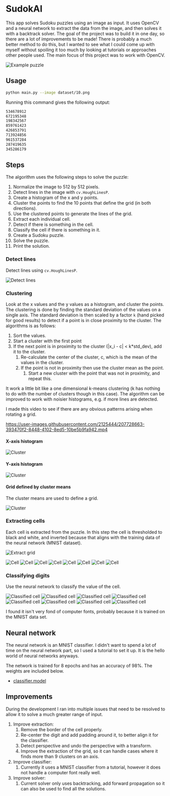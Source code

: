 ﻿# SudokAI

This app solves Sudoku puzzles using an image as input. 
It uses OpenCV and a neural network to extract the data from the image, and then solves it with a backtrack solver.
The goal of the project was to build it in one day, so there are a lot of improvements to be made!
There is probably a much better method to do this, but I wanted to see what I could come up with myself without spoiling it too much by looking at tutorials or approaches other people used. The main focus of this project was to work with OpenCV.

![Example puzzle](dataset/normalized/1.png)

## Usage

```bash
python main.py --image dataset/10.png
```

Running this command gives the following output:

```txt
534678912
672195348
198342567
859761423
426853791
713924856
961537284
287419635
345286179
```

## Steps

The algorithm uses the following steps to solve the puzzle:

 1. Normalize the image to 512 by 512 pixels.
 2. Detect lines in the image with `cv.HoughLinesP`.
 3. Create a histogram of the x and y points.
 4. Cluster the points to find the 10 points that define the grid (in both directions).
 5. Use the clustered points to generate the lines of the grid.
 6. Extract each individual cell.
 7. Detect if there is something in the cell.
 8. Classify the cell if there is something in it.
 9. Create a Sudoku puzzle.
 10. Solve the puzzle.
 11. Print the solution.

### Detect lines

Detect lines using `cv.HoughLinesP`.

![Detect lines](puzzles/1/hough_lines.png)

### Clustering

Look at the x values and the y values as a histogram, and cluster the points. The clustering is done by finding the standard deviation of the values on a single axis. The standard deviation is then scaled by a factor `k` (hand picked for good results) to detect if a point is in close proximity to the cluster. The algorithms is as follows: 
 
 1. Sort the values.
 2. Start a cluster with the first point
 3. If the next point is in proximity to the cluster (|x_i - c| < k*std_dev), add it to the cluster.
    1. Re-calculate the center of the cluster, c, which is the mean of the values in the cluster.
    2. If the point is not in proximity then use the cluster mean as the point.
       1. Start a new cluster with the point that was not in proximity, and repeat this.

It work a little bit like a one dimensional k-means clustering (k has nothing to do with the number of clusters though in this case). 
The algorithm can be improved to work with noisier histograms, e.g. if more lines are detected.

I made this video to see if there are any obvious patterns arising when rotating a grid.

https://user-images.githubusercontent.com/2125444/207728663-393470f2-8448-4102-8ed5-10be5b9fa942.mp4


#### X-axis histogram

![Cluster](puzzles/1/histogram_x.png)

#### Y-axis histogram

![Cluster](puzzles/1/histogram_y.png)

#### Grid defined by cluster means

The cluster means are used to define a grid.

![Cluster](puzzles/1/grid.png)

### Extracting cells

Each cell is extracted from the puzzle. In this step the cell is thresholded to black and white, and inverted because that aligns with the training data of the neural network (MNIST dataset).

![Extract grid](puzzles/1/extracted.png)

![Cell](puzzles/1/digit_00.png) ![Cell](puzzles/1/digit_01.png) ![Cell](puzzles/1/digit_04.png) ![Cell](puzzles/1/digit_09.png) ![Cell](puzzles/1/digit_12.png) ![Cell](puzzles/1/digit_13.png) ![Cell](puzzles/1/digit_14.png) ![Cell](puzzles/1/digit_19.png)

### Classifying digits

Use the neural network to classify the value of the cell.

![Classified cell](puzzles/1/predicted.digit_00.png) ![Classified cell](puzzles/1/predicted.digit_01.png) ![Classified cell](puzzles/1/predicted.digit_04.png) ![Classified cell](puzzles/1/predicted.digit_09.png) ![Classified cell](puzzles/1/predicted.digit_12.png) ![Classified cell](puzzles/1/predicted.digit_13.png) ![Classified cell](puzzles/1/predicted.digit_14.png) ![Classified cell](puzzles/1/predicted.digit_19.png)

I found it isn't very fond of computer fonts, probably because it is trained on the MNIST data set.

## Neural network

The neural network is an MNIST classifier. I didn't want to spend a lot of time on the neural network part, so I used a tutorial to set it up. It is the hello world of neural networks anyways. 

The network is trained for 8 epochs and has an accuracy of 98%. The weights are included below.

  * [classifier.model](models/classifier.model)

## Improvements

During the development I ran into multiple issues that need to be resolved to allow it to solve a much greater range of input.

 1. Improve extraction:
    1. Remove the border of the cell properly.
    2. Re-center the digit and add padding around it, to better align it for the classifier.
    3. Detect perspective and undo the perspective with a transform.
    4. Improve the extraction of the grid, so it can handle cases where it finds more than 9 clusters on an axis.
 2. Improve classifier:
    1. Currently it uses a MNIST classifier from a tutorial, however it does not handle a computer font really well.
 3. Improve solver:
    1. Current solver only uses backtracking, add forward propagation so it can also be used to find all the solutions.

